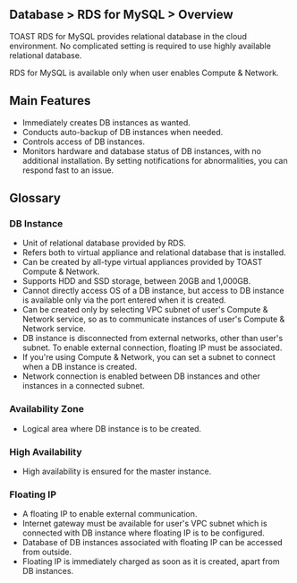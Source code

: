 ## Database > RDS for MySQL > Overview

TOAST RDS for MySQL provides relational database in the cloud environment. 
No complicated setting is required to use highly available relational database. 

RDS for MySQL is available only when user enables Compute & Network. 

## Main Features 

* Immediately creates DB instances as wanted. 
* Conducts auto-backup of DB instances when needed. 
* Controls access of DB instances. 
* Monitors hardware and database status of DB instances, with no additional installation. By setting notifications for abnormalities, you can respond fast to an issue.

## Glossary 

### DB Instance 

* Unit of relational database provided by RDS. 
* Refers both to virtual appliance and relational database that is installed. 
* Can be created by all-type virtual appliances provided by TOAST Compute & Network. 
* Supports HDD and SSD storage, between 20GB and 1,000GB.
* Cannot directly access OS of a DB instance, but access to DB instance is available only via the port entered when it is created.  
* Can be created only by selecting VPC subnet of user's Compute & Network service, so as to communicate instances of user's Compute & Network service.  
* DB instance is disconnected from external networks, other than user's subnet. To enable external connection, floating IP must be associated. 
* If you're using Compute & Network, you can set a subnet to connect when a DB instance is created.   
* Network connection is enabled between DB instances and other instances in a connected subnet. 

### Availability Zone

* Logical area where DB instance is to be created. 

### High Availability

* High availability is ensured for the master instance.

### Floating IP 

* A floating IP to enable external communication. 
* Internet gateway must be available for user's VPC subnet which is connected with DB instance where floating IP is to be configured. 
* Database of DB instances associated with floating IP can be accessed from outside.
* Floating IP is immediately charged as soon as it is created, apart from DB instances.  
